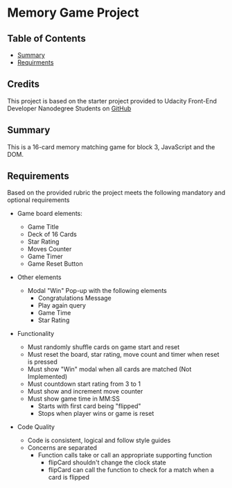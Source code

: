 # Memory Game Project

## Table of Contents

* [Summary](#summary)
* [Requirments](#requirements)

## Credits 
This project is based on the starter project provided to Udacity Front-End Developer Nanodegree Students on [GitHub](https://github.com/udacity/fend-project-memory-game)

## Summary
This is a 16-card memory matching game for block 3,  JavaScript and the DOM. 

## Requirements
Based on the provided rubric the project meets the following mandatory and optional requirements

* Game board elements:
    * Game Title 
    * Deck of 16 Cards
    * Star Rating
    * Moves Counter
    * Game Timer
    * Game Reset Button
    
* Other elements
    * Modal "Win" Pop-up with the following elements
        * Congratulations Message
        * Play again query
        * Game Time
        * Star Rating
         
* Functionality
    * Must randomly shuffle cards on game start and reset
    * Must reset the board, star rating, move count and timer when reset is pressed
    * Must show "Win" modal when all cards are matched (Not Implemented)
    * Must countdown start rating from 3 to 1
    * Must show and increment move counter
    * Must show game time in MM:SS 
        * Starts with first card being "flipped"
        * Stops when player wins or game is reset
        
* Code Quality
    * Code is consistent, logical and follow style guides
    * Concerns are separated
        * Function calls take or call an appropriate supporting function 
            * flipCard shouldn't change the clock state
            * flipCard can call the function to check for a match when a card is flipped







